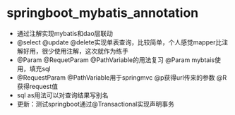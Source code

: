 # springboot_mybatis_annotation
- 通过注解实现mybatis和dao层联动
- @select @update @delete实现单表查询，比较简单，个人感觉mapper比注解好用，很少使用注解，这次就作为练手
- @Param @RequetParam @PathVariable的用法复习 @Param mybtais使用，填充sql
- @RequestParam @PathVariable用于springmvc @p获得url传来的参数 @R获得request值
- sql as用法可以对查询结果写别名 
- 更新：测试springboot通过@Transactional实现声明事务
